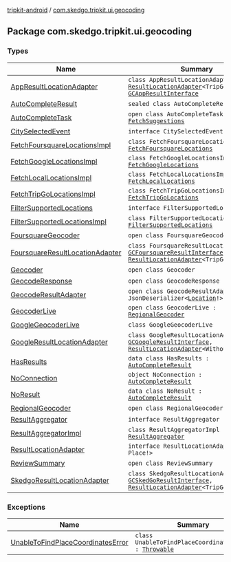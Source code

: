 [tripkit-android](../index.md) / [com.skedgo.tripkit.ui.geocoding](./index.md)

## Package com.skedgo.tripkit.ui.geocoding

### Types

| Name | Summary |
|---|---|
| [AppResultLocationAdapter](-app-result-location-adapter/index.md) | `class AppResultLocationAdapter : `[`ResultLocationAdapter`](-result-location-adapter/index.md)`<TripGoPOI!>, `[`GCAppResultInterface`](../com.skedgo.geocoding.agregator/-g-c-app-result-interface/index.md) |
| [AutoCompleteResult](-auto-complete-result.md) | `sealed class AutoCompleteResult` |
| [AutoCompleteTask](-auto-complete-task/index.md) | `open class AutoCompleteTask : `[`FetchSuggestions`](../com.skedgo.tripkit.ui.search/-fetch-suggestions/index.md) |
| [CitySelectedEvent](-city-selected-event/index.md) | `interface CitySelectedEvent` |
| [FetchFoursquareLocationsImpl](-fetch-foursquare-locations-impl/index.md) | `class FetchFoursquareLocationsImpl : `[`FetchFoursquareLocations`](../com.skedgo.tripkit.ui.search/-fetch-foursquare-locations/index.md) |
| [FetchGoogleLocationsImpl](-fetch-google-locations-impl/index.md) | `class FetchGoogleLocationsImpl : `[`FetchGoogleLocations`](../com.skedgo.tripkit.ui.search/-fetch-google-locations/index.md) |
| [FetchLocalLocationsImpl](-fetch-local-locations-impl/index.md) | `class FetchLocalLocationsImpl : `[`FetchLocalLocations`](../com.skedgo.tripkit.ui.search/-fetch-local-locations/index.md) |
| [FetchTripGoLocationsImpl](-fetch-trip-go-locations-impl/index.md) | `class FetchTripGoLocationsImpl : `[`FetchTripGoLocations`](../com.skedgo.tripkit.ui.search/-fetch-trip-go-locations/index.md) |
| [FilterSupportedLocations](-filter-supported-locations/index.md) | `interface FilterSupportedLocations` |
| [FilterSupportedLocationsImpl](-filter-supported-locations-impl/index.md) | `class FilterSupportedLocationsImpl : `[`FilterSupportedLocations`](-filter-supported-locations/index.md) |
| [FoursquareGeocoder](-foursquare-geocoder/index.md) | `open class FoursquareGeocoder` |
| [FoursquareResultLocationAdapter](-foursquare-result-location-adapter/index.md) | `class FoursquareResultLocationAdapter : `[`GCFoursquareResultInterface`](../com.skedgo.geocoding.agregator/-g-c-foursquare-result-interface/index.md)`, `[`ResultLocationAdapter`](-result-location-adapter/index.md)`<TripGoPOI!>` |
| [Geocoder](-geocoder/index.md) | `open class Geocoder` |
| [GeocodeResponse](-geocode-response/index.md) | `open class GeocodeResponse` |
| [GeocodeResultAdapter](-geocode-result-adapter/index.md) | `open class GeocodeResultAdapter : JsonDeserializer<`[`Location`](../com.skedgo.tripkit.common.model/-location/index.md)`!>` |
| [GeocoderLive](-geocoder-live/index.md) | `open class GeocoderLive : `[`RegionalGeocoder`](-regional-geocoder/index.md) |
| [GoogleGeocoderLive](-google-geocoder-live/index.md) | `class GoogleGeocoderLive` |
| [GoogleResultLocationAdapter](-google-result-location-adapter/index.md) | `class GoogleResultLocationAdapter : `[`GCGoogleResultInterface`](../com.skedgo.geocoding.agregator/-g-c-google-result-interface/index.md)`, `[`ResultLocationAdapter`](-result-location-adapter/index.md)`<WithoutLocation!>` |
| [HasResults](-has-results/index.md) | `data class HasResults : `[`AutoCompleteResult`](-auto-complete-result.md) |
| [NoConnection](-no-connection.md) | `object NoConnection : `[`AutoCompleteResult`](-auto-complete-result.md) |
| [NoResult](-no-result/index.md) | `data class NoResult : `[`AutoCompleteResult`](-auto-complete-result.md) |
| [RegionalGeocoder](-regional-geocoder/index.md) | `open class RegionalGeocoder : `[`Geocoder`](-geocoder/index.md) |
| [ResultAggregator](-result-aggregator/index.md) | `interface ResultAggregator` |
| [ResultAggregatorImpl](-result-aggregator-impl/index.md) | `class ResultAggregatorImpl : `[`ResultAggregator`](-result-aggregator/index.md) |
| [ResultLocationAdapter](-result-location-adapter/index.md) | `interface ResultLocationAdapter<T : Place!>` |
| [ReviewSummary](-review-summary/index.md) | `open class ReviewSummary` |
| [SkedgoResultLocationAdapter](-skedgo-result-location-adapter/index.md) | `class SkedgoResultLocationAdapter : `[`GCSkedGoResultInterface`](../com.skedgo.geocoding.agregator/-g-c-sked-go-result-interface/index.md)`, `[`ResultLocationAdapter`](-result-location-adapter/index.md)`<TripGoPOI!>` |

### Exceptions

| Name | Summary |
|---|---|
| [UnableToFindPlaceCoordinatesError](-unable-to-find-place-coordinates-error/index.md) | `class UnableToFindPlaceCoordinatesError : `[`Throwable`](https://kotlinlang.org/api/latest/jvm/stdlib/kotlin/-throwable/index.html) |
